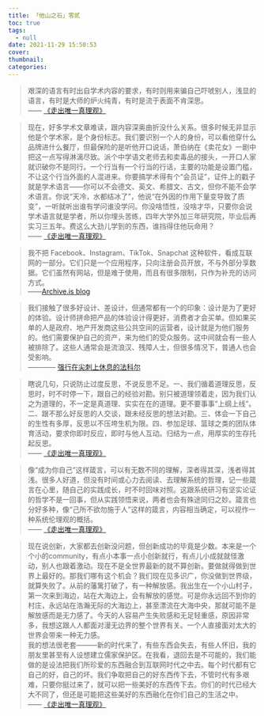 ```yaml
---
title: 「他山之石」零贰
toc: true
tags:
  - null
date: 2021-11-29 15:50:53
cover:
thumbnail:
categories:
---
```

> 艰深的语言有时出自学术内容的要求，有时则用来骗自己吓唬别人，浅显的语言，有时是大师的炉火纯青，有时是流于表面不肯深思。  
—— [《走出唯一真理观》](https://pdc.capub.cn/search.html#/detail?id=2k6hfft25xobqsuotpzkf6jzwme2fq5gsrxbuhqfbkwsz5n3ersa&from=1&type=marc)

> 现在，好多学术文章难读，跟内容深奥曲折没什么关系。很多时候无非显示他是个学术家，是个身份标志。我们要识别一个人的身份，可以看他穿什么品牌进什么餐厅，但最保险的是听他开口说话，萧伯纳在《卖花女》一剧中把这一点写得淋漓尽致。派个中学语文老师去和卖毒品的接头，一开口人家就识破你不是同行。一个行当有一个行当的行话，主要的功能是设置门槛，不让这个行当外面的人混进来。你要搞学术得有个“会员证”，证件上的戳子就是学术语言——你可以不会德文、英文、希腊文、古文，但你不能不会学术语言。你说“天冷，水都结冰了”，他说“在外因的作用下量变导致了质变”，一听就听出谁有学问谁没学问。你没啥悟性，没啥才华，只要你会说学术语言就是学者，所以你埋头苦练，四年大学外加三年研究院，毕业后再实习三五年。费这么大劲儿学到的东西，谁挡得住他玩命用？  
—— [《走出唯一真理观》](https://pdc.capub.cn/search.html#/detail?id=2k6hfft25xobqsuotpzkf6jzwme2fq5gsrxbuhqfbkwsz5n3ersa&from=1&type=marc)

> 我不把 Facebook、Instagram、TikTok、Snapchat 这种软件，看成互联网的一部分。它们只是一个应用程序，只向注册会员开放，不与外部分享数据。它们虽然有网站，但是难于使用，而且有很多限制，只作为补充的访问方式。  
——[Archive.is blog](https://blog.archive.today/post/665401109290074112/why-do-you-view-fb-ig-tiktok-snapchat-as)

> 我们接触了很多好设计、差设计，但通常都有一个的印象：设计是为了更好的体验。设计师拼命把产品的体验设计得更好，消费者才会买单。但如果买单的人是政府、地产开发商这些公共空间的运营者，设计就是为他们服务的。他们需要保护自己的资产，来为他们的受众服务。这中间就会有一些人被排除了。这些人通常会是流浪汉、残障人士，但很多情况下，普通人也会受影响。  
———— [强行在尖刺上休息的法科尔](https://mp.weixin.qq.com/s/v_gQVw1gdYRkO1fUi5HTsQ)

> 瞎说几句，只说防止过度反思，不说反思不足。一、我们循着道理反思，反思时，时不时停一下，跟自己的经验对勘。别只被道理领着走，因为我们认之为道理的，不一定是真道理、实实在在的道理。更不要事事“上纲上线”。二、跟不那么好反思的人交谈，跟未经反思的想法对勘。三、体会一下自己的生性有多厚，反思以不压垮生机为限。四、参加足球、篮球之类的团队体育活动，要求你即时反应，即时与他人互动。归结为一点，用厚实的生存托起反思。  
—— [《走出唯一真理观》](https://pdc.capub.cn/search.html#/detail?id=2k6hfft25xobqsuotpzkf6jzwme2fq5gsrxbuhqfbkwsz5n3ersa&from=1&type=marc)

> 像“成为你自己”这样箴言，可以有无数不同的理解，深者得其深，浅者得其浅。很多人好道，但没有时间或心力去阅读、去理解系统的哲理，记一些箴言在心里，随自己的实践成长，时不时回味对照。这跟系统研习有坚实论证的哲学不是一回事，但从实践领悟来说，两者也会有殊途同归之妙。箴言也分好多种，像“己所不欲勿施于人”这样的箴言，内容相当确定，可以视作一种系统伦理观的概括。  
—— [《走出唯一真理观》](https://pdc.capub.cn/search.html#/detail?id=2k6hfft25xobqsuotpzkf6jzwme2fq5gsrxbuhqfbkwsz5n3ersa&from=1&type=marc)

> 现在说创新，大家都去创新没问题，但创新成功的毕竟是少数。本来是一个个小的community，有点小本事一点小创新就行，有点儿小成就就怪激动，别人也跟着激动。现在不是全世界最新的就不算创新。要做就得做到世界上最好的。那我们哪有这个机会？我们现在见多识广，你没做到世界级，就算失败了。从前的藩篱打破了，有一种解放感。我出生在一个小山村子，第一次来到海边，站在大海边上，会有解放的感觉。可是你永远回不到你的村庄，永远站在浩瀚无际的大海边上，甚至漂流在大海中央，那就可能不是解放感而是无力感了。今天的人容易产生失败感和无足轻重感，原因非常多，我想这跟人人都面对漫无边界的整个世界有关。一个人直接面对太大的世界会带来一种无力感。  
我的想法很老套———新的时代来了，有些东西会失去，有些人怀旧，我的朋友里甚至有人设想建立儒家保护区。在我看，退回去是不可能的，我们能做的是设法把我们所珍爱的东西融合到互联网时代之中去。每个时代都有它自己的好，自己的坏。我们争取把自己的好东西传下去，不管时代有多艰难，只要你挺过来了，就可以把一些美好的东西传下去。你们的时代已经大大不同了，但还是可能把这些美好的东西融化在你们自己的生活之中。  
—— [《走出唯一真理观》](https://pdc.capub.cn/search.html#/detail?id=2k6hfft25xobqsuotpzkf6jzwme2fq5gsrxbuhqfbkwsz5n3ersa&from=1&type=marc)